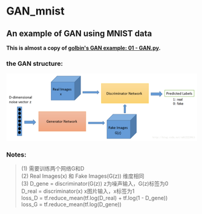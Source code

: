 GAN_mnist
==============
An example of GAN using MNIST data  
--------------  
**This is almost a copy of [golbin's GAN example: 01 - GAN.py](https://github.com/golbin/TensorFlow-Tutorials/tree/master/09%20-%20GAN).**
  
### the GAN structure:  
![image](https://github.com/Menglinucas/GAN_mnist/blob/master/GAN.PNG)  
### Notes:
>(1) 需要训练两个网络G和D  
>(2) Real Images(x) 和 Fake Images(G(z)) 维度相同  
>(3) D_gene = discriminator(G(z))  z为噪声输入，G(z)标签为0  
    D_real = discriminator(x)   x图片输入，x标签为1  
    loss_D = tf.reduce_mean(tf.log(D_real) + tf.log(1 - D_gene))  
    loss_G = tf.reduce_mean(tf.log(D_gene))
